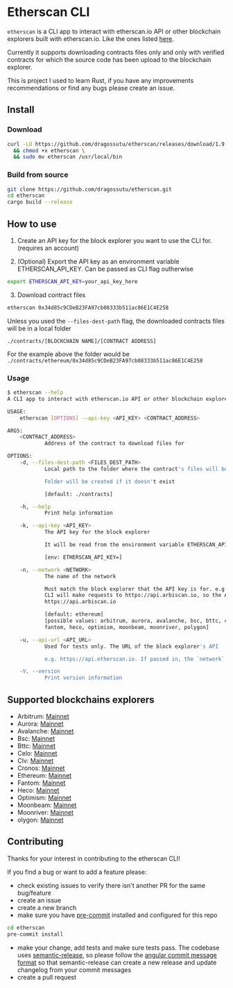 # Etherscan CLI


`etherscan` is a CLI app to interact with etherscan.io API or other blockchain explorers built with etherscan.io.
Like the ones listed [here](https://etherscan.io/eaas).

Currently it supports downloading contracts files only and only with verified contracts for which the source code has
been upload to the blockchain explorer.

This is project I used to learn Rust, if you have any improvements recommendations or find any bugs please create an
issue.


## Install

### Download

```bash
curl -LO https://github.com/dragossutu/etherscan/releases/download/1.9.0/etherscan-linux-amd64-1.9.0 -o etherscan \
  && chmod +x etherscan \
  && sudo mv etherscan /usr/local/bin
```

### Build from source

```bash
git clone https://github.com/dragossutu/etherscan.git
cd etherscan
cargo build --release
```


## How to use

1. Create an API key for the block explorer you want to use the CLI for. (requires an account)

2. (Optional) Export the API key as an environment variable ETHERSCAN_API_KEY.
Can be passed as CLI flag outherwise
```bash
export ETHERSCAN_API_KEY=your_api_key_here
```

3. Download contract files
```bash
etherscan 0x34d85c9CDeB23FA97cb08333b511ac86E1C4E258
```

Unless you used the `--files-dest-path` flag, the downloaded contracts files will be in a local folder
```
./contracts/[BLOCKCHAIN NAME]/[CONTRACT ADDRESS]
```

For the example above the folder would be `./contracts/ethereum/0x34d85c9CDeB23FA97cb08333b511ac86E1C4E258`

### Usage

```bash
$ etherscan --help
A CLI app to interact with etherscan.io API or other blockchain explorers built with etherscan.io

USAGE:
    etherscan [OPTIONS] --api-key <API_KEY> <CONTRACT_ADDRESS>

ARGS:
    <CONTRACT_ADDRESS>
            Address of the contract to download files for

OPTIONS:
    -d, --files-dest-path <FILES_DEST_PATH>
            Local path to the folder where the contract's files will be created

            Folder will be created if it doesn't exist

            [default: ./contracts]

    -h, --help
            Print help information

    -k, --api-key <API_KEY>
            The API key for the block explorer

            It will be read from the environment variable ETHERSCAN_API_KEY first

            [env: ETHERSCAN_API_KEY=]

    -n, --network <NETWORK>
            The name of the network

            Must match the block explorer that the API key is for. e.g if network = arbitrum, the
            CLI will make requests to https://api.arbiscan.io, so the API key must be for
            https://api.arbiscan.io

            [default: ethereum]
            [possible values: arbitrum, aurora, avalanche, bsc, bttc, celo, clv, cronos, ethereum,
            fantom, heco, optimism, moonbeam, moonriver, polygon]

    -u, --api-url <API_URL>
            Used for tests only. The URL of the block explorer's API

            e.g. https://api.etherscan.io. If passed in, the `network` argument is ignored

    -V, --version
            Print version information
```

## Supported blockchains explorers

- Arbitrum: [Mainnet](https://arbiscan.io)
- Aurora: [Mainnet](https://aurorascan.dev)
- Avalanche: [Mainnet](https://snowtrace.io)
- Bsc: [Mainnet](https://bscscan.com)
- Bttc: [Mainnet](https://bttcscan.com)
- Celo: [Mainnet](https://celoscan.xyz)
- Clv: [Mainnet](https://clvscan.com)
- Cronos: [Mainnet](https://cronoscan.com)
- Ethereum: [Mainnet](https://etherscan.io)
- Fantom: [Mainnet](https://ftmscan.com)
- Heco: [Mainnet](https://hecoinfo.com)
- Optimism: [Mainnet](https://optimistic.etherscan.io)
- Moonbeam: [Mainnet](https://moonbeam.moonscan.io)
- Moonriver: [Mainnet](https://moonriver.moonscan.io)
- olygon: [Mainnet](https://polygonscan.com)


## Contributing

Thanks for your interest in contributing to the etherscan CLI!

If you find a bug or want to add a feature please:

- check existing issues to verify there isn't another PR for the same bug/feature
- create an issue
- create a new branch
- make sure you have [pre-commit](https://pre-commit.com/#installation) installed and configured for this repo
```bash
cd etherscan
pre-commit install
```
- make your change, add tests and make sure tests pass. The codebase uses
[semantic-release](https://github.com/semantic-release/semantic-release), so please follow the [angular commit message format](https://github.com/semantic-release/semantic-release#commit-message-format) so that semantic-release can create a new release and update changelog from your commit messages
- create a pull request

